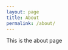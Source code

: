 ```yaml
---
layout: page
title: About
permalink: /about/
---
```


This is the about page



[jekyll-organization]: https://github.com/jekyll
